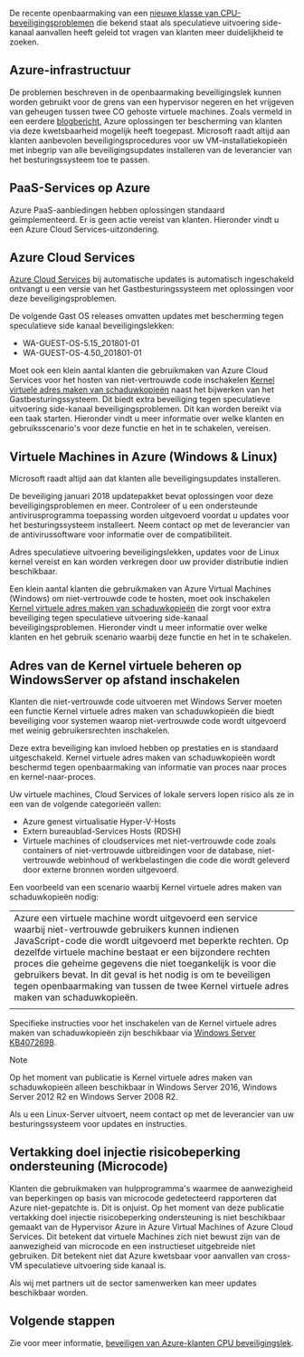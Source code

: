 
 
De recente openbaarmaking van een [nieuwe klasse van CPU-beveiligingsproblemen](https://portal.msrc.microsoft.com/en-US/security-guidance/advisory/ADV180002) die bekend staat als speculatieve uitvoering side-kanaal aanvallen heeft geleid tot vragen van klanten meer duidelijkheid te zoeken. 

 
## <a name="azure-infrastructure"></a>Azure-infrastructuur

De problemen beschreven in de openbaarmaking beveiligingslek kunnen worden gebruikt voor de grens van een hypervisor negeren en het vrijgeven van geheugen tussen twee CO gehoste virtuele machines. Zoals vermeld in een eerdere [blogbericht](https://azure.microsoft.com/blog/securing-azure-customers-from-cpu-vulnerability/), Azure oplossingen ter bescherming van klanten via deze kwetsbaarheid mogelijk heeft toegepast.  Microsoft raadt altijd aan klanten aanbevolen beveiligingsprocedures voor uw VM-installatiekopieën met inbegrip van alle beveiligingsupdates installeren van de leverancier van het besturingssysteem toe te passen.

## <a name="paas-services-on-azure"></a>PaaS-Services op Azure
Azure PaaS-aanbiedingen hebben oplossingen standaard geïmplementeerd. Er is geen actie vereist van klanten. Hieronder vindt u een Azure Cloud Services-uitzondering.  


## <a name="azure-cloud-services"></a>Azure Cloud Services

[Azure Cloud Services](https://azure.microsoft.com/services/cloud-services/) bij automatische updates is automatisch ingeschakeld ontvangt u een versie van het Gastbesturingssysteem met oplossingen voor deze beveiligingsproblemen. 

De volgende Gast OS releases omvatten updates met bescherming tegen speculatieve side kanaal beveiligingslekken:

* WA-GUEST-OS-5.15_201801-01
* WA-GUEST-OS-4.50_201801-01


Moet ook een klein aantal klanten die gebruikmaken van Azure Cloud Services voor het hosten van niet-vertrouwde code inschakelen [Kernel virtuele adres maken van schaduwkopieën](#enabling-kernel-virtual-address-shadowing-on-windows-server) naast het bijwerken van het Gastbesturingssysteem. Dit biedt extra beveiliging tegen speculatieve uitvoering side-kanaal beveiligingsproblemen. Dit kan worden bereikt via een taak starten. Hieronder vindt u meer informatie over welke klanten en gebruiksscenario's voor deze functie en het in te schakelen, vereisen.


## <a name="azure-virtual-machines-windows--linux"></a>Virtuele Machines in Azure (Windows & Linux)

Microsoft raadt altijd aan dat klanten alle beveiligingsupdates installeren. 

De beveiliging januari 2018 updatepakket bevat oplossingen voor deze beveiligingsproblemen en meer. Controleer of u een ondersteunde antivirusprogramma toepassing worden uitgevoerd voordat u updates voor het besturingssysteem installeert. Neem contact op met de leverancier van de antivirussoftware voor informatie over de compatibiliteit. 

Adres speculatieve uitvoering beveiligingslekken, updates voor de Linux kernel vereist en kan worden verkregen door uw provider distributie indien beschikbaar. 

Een klein aantal klanten die gebruikmaken van Azure Virtual Machines (Windows) om niet-vertrouwde code te hosten, moet ook inschakelen [Kernel virtuele adres maken van schaduwkopieën](#enabling-kernel-virtual-address-shadowing-on-windows-server) die zorgt voor extra beveiliging tegen speculatieve uitvoering side-kanaal beveiligingsproblemen.  Hieronder vindt u meer informatie over welke klanten en het gebruik scenario waarbij deze functie en het in te schakelen.


## <a name="enabling-kernel-virtual-address-shadowing-on-windows-server"></a>Adres van de Kernel virtuele beheren op WindowsServer op afstand inschakelen

Klanten die niet-vertrouwde code uitvoeren met Windows Server moeten een functie Kernel virtuele adres maken van schaduwkopieën die biedt beveiliging voor systemen waarop niet-vertrouwde code wordt uitgevoerd met weinig gebruikersrechten inschakelen.

Deze extra beveiliging kan invloed hebben op prestaties en is standaard uitgeschakeld. Kernel virtuele adres maken van schaduwkopieën wordt beschermd tegen openbaarmaking van informatie van proces naar proces en kernel-naar-proces.

Uw virtuele machines, Cloud Services of lokale servers lopen risico als ze in een van de volgende categorieën vallen:

* Azure genest virtualisatie Hyper-V-Hosts
* Extern bureaublad-Services Hosts (RDSH)
* Virtuele machines of cloudservices met niet-vertrouwde code zoals containers of niet-vertrouwde uitbreidingen voor de database, niet-vertrouwde webinhoud of werkbelastingen die code die wordt geleverd door externe bronnen worden uitgevoerd.

Een voorbeeld van een scenario waarbij Kernel virtuele adres maken van schaduwkopieën nodig: 

|     |
|-----|
|Azure een virtuele machine wordt uitgevoerd een service waarbij niet-vertrouwde gebruikers kunnen indienen JavaScript-code die wordt uitgevoerd met beperkte rechten. Op dezelfde virtuele machine bestaat er een bijzondere rechten proces die geheime gegevens die niet toegankelijk is voor die gebruikers bevat. In dit geval is het nodig is om te beveiligen tegen openbaarmaking van tussen de twee Kernel virtuele adres maken van schaduwkopieën.|
|     | 

Specifieke instructies voor het inschakelen van de Kernel virtuele adres maken van schaduwkopieën zijn beschikbaar via [Windows Server KB4072698](https://support.microsoft.com/help/4072698/windows-server-guidance-to-protect-against-the-speculative-execution).


> [!NOTE]
> Op het moment van publicatie is Kernel virtuele adres maken van schaduwkopieën alleen beschikbaar in Windows Server 2016, Windows Server 2012 R2 en Windows Server 2008 R2.  
>
>

Als u een Linux-Server uitvoert, neem contact op met de leverancier van uw besturingssysteem voor updates en instructies.

## <a name="branch-target-injection-mitigation-support-microcode"></a>Vertakking doel injectie risicobeperking ondersteuning (Microcode)

Klanten die gebruikmaken van hulpprogramma's waarmee de aanwezigheid van beperkingen op basis van microcode gedetecteerd rapporteren dat Azure niet-gepatchte is. Dit is onjuist. Op het moment van deze publicatie vertakking doel injectie risicobeperking ondersteuning is niet beschikbaar gemaakt van de Hypervisor Azure in Azure Virtual Machines of Azure Cloud Services. Dit betekent dat virtuele Machines zich niet bewust zijn van de aanwezigheid van microcode en een instructieset uitgebreide niet gebruiken. Dit betekent niet dat Azure kwetsbaar voor aanvallen van cross-VM speculatieve uitvoering side kanaal is.
 
Als wij met partners uit de sector samenwerken kan meer updates beschikbaar worden.

## <a name="next-steps"></a>Volgende stappen

Zie voor meer informatie, [beveiligen van Azure-klanten CPU beveiligingslek](https://azure.microsoft.com/blog/securing-azure-customers-from-cpu-vulnerability/).